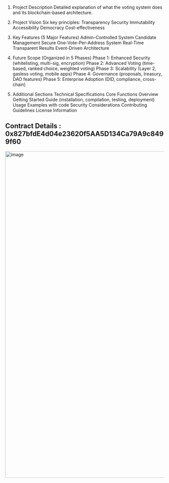 1. Project Description
Detailed explanation of what the voting system does and its blockchain-based architecture.

2. Project Vision
Six key principles:
Transparency
Security
Immutability
Accessibility
Democracy
Cost-effectiveness

3. Key Features (5 Major Features)
Admin-Controlled System
Candidate Management
Secure One-Vote-Per-Address System
Real-Time Transparent Results
Event-Driven Architecture

4. Future Scope (Organized in 5 Phases)
Phase 1: Enhanced Security (whitelisting, multi-sig, encryption)
Phase 2: Advanced Voting (time-based, ranked choice, weighted voting)
Phase 3: Scalability (Layer 2, gasless voting, mobile apps)
Phase 4: Governance (proposals, treasury, DAO features)
Phase 5: Enterprise Adoption (DID, compliance, cross-chain)

5. Additional Sections
Technical Specifications
Core Functions Overview
Getting Started Guide (installation, compilation, testing, deployment)
Usage Examples with code
Security Considerations
Contributing Guidelines
License Information

## Contract Details : 0x827bfdE4d04e23620f5AA5D134Ca79A9c8499f60

<img width="1918" height="1040" alt="image" src="https://github.com/user-attachments/assets/cd666b42-e735-4dd4-95f1-bc7eef3f969b" />
